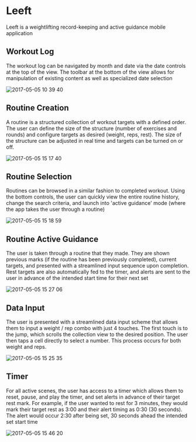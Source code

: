 # Leeft
 Leeft is a weightlifting record-keeping and active guidance mobile application

## Workout Log
The workout log can be navigated by month and date via the date controls at the top of the view.  The toolbar at the bottom of the view allows for manipulation of existing content as well as specialized date selection

![2017-05-05 10 39 40](https://cloud.githubusercontent.com/assets/20948524/25750380/86047c46-317f-11e7-9bc9-205eba0add85.png)


## Routine Creation
A routine is a structured collection of workout targets with a defined order.  The user can define the size of the structure (number of exercises and rounds) and configure targets as desired (weight, reps, rest).  The size of the structure can be adjusted in real time and targets can be turned on or off.  

![2017-05-05 15 17 40](https://cloud.githubusercontent.com/assets/20948524/25760906/ddb814a8-31a6-11e7-9b67-ac5b34c54602.png)

## Routine Selection
Routines can be browsed in a similar fashion to completed workout.  Using the bottom controls, the user can quickly view the entire routine history, change the search criteria, and launch into 'active guidance' mode (where the app takes the user through a routine)

![2017-05-05 15 18 59](https://cloud.githubusercontent.com/assets/20948524/25760936/f5402d4a-31a6-11e7-8107-14a0281c9598.png)

## Routine Active Guidance
The user is taken through a routine that they made.  They are shown previous marks (if the routine has been previously completed), current targets, and presented with a streamlined input sequence upon completion.  Rest targets are also automatically fed to the timer, and alerts are sent to the user in advance of the intended start time for their next set

![2017-05-05 15 27 06](https://cloud.githubusercontent.com/assets/20948524/25761065/7811a014-31a7-11e7-914f-937b09816882.png)


## Data Input
The user is presented with a streamlined data input scheme that allows them to input a weight / rep combo with just 4 touches.  The first touch is to the jump, which scrolls the collection view to the desired position.  The user then taps a cell directly to select a number.  This process occurs for both weight and reps.

![2017-05-05 15 25 35](https://cloud.githubusercontent.com/assets/20948524/25761074/8023f31a-31a7-11e7-830f-40ea4b058f8d.png)

## Timer
For all active scenes, the user has access to a timer which allows them to reset, pause, and play the timer, and set alerts in advance of their target rest mark.  For example, if the user wanted to rest for 3 minutes, they would mark their target rest as 3:00 and their alert timing as 0:30 (30 seconds).  The alert would occur 2:30 after being set, 30 seconds ahead the intended set start time

![2017-05-05 15 46 20](https://cloud.githubusercontent.com/assets/20948524/25761810/20112918-31aa-11e7-9023-274689065ce1.png)
